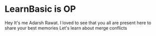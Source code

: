 # LearnBasic is OP


Hey It's me Adarsh Rawat. I loved to see that you all are present here to share your best memories
Let's learn about merge conflicts
